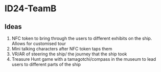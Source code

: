 # ID24-TeamB

## Ideas 
1. NFC token to bring through the users to different exhibits on the ship. Allows for customised tour
2. Mini talking characters after NFC token taps them
3. VR/AR of steering the ship/ the journey that the ship took
4. Treasure Hunt game with a tamagotchi/compass in the museum to lead users to different parts of the ship 
